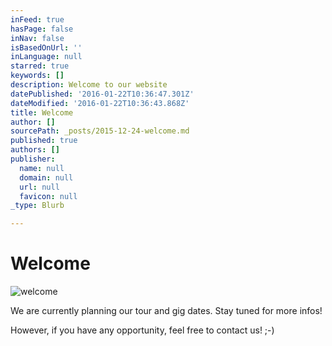 ```yaml
---
inFeed: true
hasPage: false
inNav: false
isBasedOnUrl: ''
inLanguage: null
starred: true
keywords: []
description: Welcome to our website
datePublished: '2016-01-22T10:36:47.301Z'
dateModified: '2016-01-22T10:36:43.868Z'
title: Welcome
author: []
sourcePath: _posts/2015-12-24-welcome.md
published: true
authors: []
publisher:
  name: null
  domain: null
  url: null
  favicon: null
_type: Blurb

---
```

# Welcome
![welcome](https://the-grid-user-content.s3-us-west-2.amazonaws.com/c6dcbc39-1a15-4f7f-839c-b751286d0113.jpg)

We are currently planning our tour and gig dates. Stay tuned for more infos!

However, if you have any opportunity, feel free to contact us! ;-)